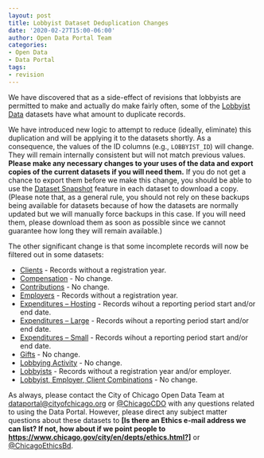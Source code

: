 ```yaml
---
layout: post
title: Lobbyist Dataset Deduplication Changes
date: '2020-02-27T15:00-06:00'
author: Open Data Portal Team
categories:
- Open Data
- Data Portal
tags:
- revision
---
```

We have discovered that as a side-effect of revisions that lobbyists are permitted to make and actually do make fairly often, some of the [Lobbyist Data](https://digital.cityofchicago.org/index.php/improved-lobbyist-data/) datasets have what amount to duplicate records.

We have introduced new logic to attempt to reduce (ideally, eliminate) this duplication and will be applying it to the datasets shortly. As a consequence, the values of the ID columns (e.g., `LOBBYIST_ID`) will change. They will remain internally consistent but will not match previous values. **Please make any necessary changes to your uses of the data and export copies of the current datasets if you will need them.** If you do not get a chance to export them before we make this change, you should be able to use the [Dataset Snapshot](https://support.socrata.com/hc/en-us/articles/360034795754-Dataset-Backups) feature in each dataset to download a copy. (Please note that, as a general rule, you should not rely on these backups being available for datasets because of how the datasets are normally updated but we will manually force backups in this case. If you will need them, please download them as soon as possible since we cannot guarantee how long they will remain available.)

The other significant change is that some incomplete records will now be filtered out in some datasets:

* [Clients](https://data.cityofchicago.org/Ethics/Lobbyist-Data-Clients/g8p5-y4m5) - Records without a registration year.
* [Compensation](https://data.cityofchicago.org/Ethics/Lobbyist-Data-Compensation/dw2f-w78u) - No change.
* [Contributions](https://data.cityofchicago.org/Ethics/Lobbyist-Data-Contributions/p9p7-vfqc) - No change.
* [Employers](https://data.cityofchicago.org/Ethics/Lobbyist-Data-Employers/dmeb-2zra) - Records without a registration year.
* [Expenditures – Hosting](https://data.cityofchicago.org/Ethics/Lobbyist-Data-Expenditures-Hosting/pvm2-bd2i) - Records wihout a reporting period start and/or end date. 
* [Expenditures – Large](https://data.cityofchicago.org/Ethics/Lobbyist-Data-Expenditures-Large/xika-473c) - Records wihout a reporting period start and/or end date. 
* [Expenditures – Small](https://data.cityofchicago.org/Ethics/Lobbyist-Data-Expenditures-Small/eqdx-4qxd) - Records wihout a reporting period start and/or end date. 
* [Gifts](https://data.cityofchicago.org/Ethics/Lobbyist-Data-Gifts/5d79-9xqr) - No change.
* [Lobbying Activity](https://data.cityofchicago.org/Ethics/Lobbyist-Data-Lobbying-Activity/pahz-egmi) - No change.
* [Lobbyists](https://data.cityofchicago.org/Ethics/Lobbyist-Data-Lobbyists/tq3e-t5yq) - Records without a registration year and/or employer.
* [Lobbyist, Employer, Client Combinations](https://data.cityofchicago.org/Ethics/Lobbyist-Data-Lobbyist-Employer-Client-Combination/2eqz-3nvz) - No change.

As always, please contact the City of Chicago Open Data Team at [dataportal@cityofchicago.org](mailto:dataportal@cityofchicago.org) or [@ChicagoCDO](https://twitter.com/ChicagoCDO) with any questions related to using the Data Portal. However, please direct any subject matter questions about these datasets to **[Is there an Ethics e-mail address we can list? If not, how about if we point people to https://www.chicago.gov/city/en/depts/ethics.html?]** or [@ChicagoEthicsBd](https://twitter.com/ChicagoEthicsBd).
